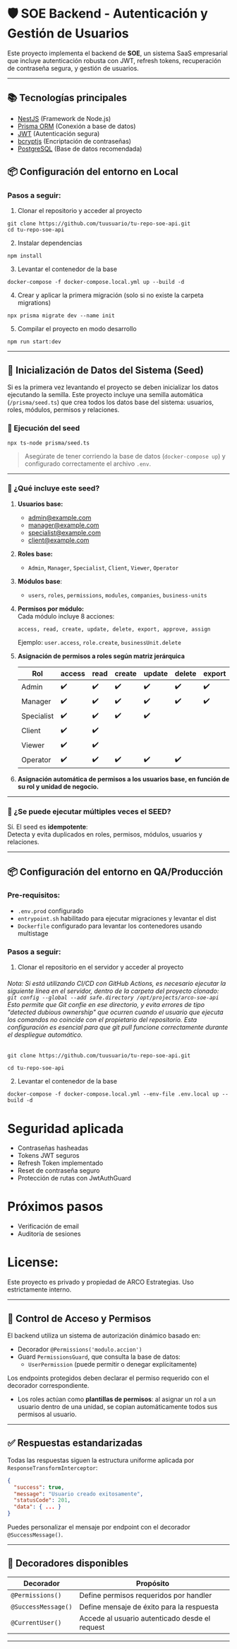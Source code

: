 # 🛡️ SOE Backend - Autenticación y Gestión de Usuarios

Este proyecto implementa el backend de **SOE**, un sistema SaaS empresarial que incluye autenticación robusta con JWT, refresh tokens, recuperación de contraseña segura, y gestión de usuarios.

---

## 📚 Tecnologías principales

- [NestJS](https://nestjs.com/) (Framework de Node.js)
- [Prisma ORM](https://www.prisma.io/) (Conexión a base de datos)
- [JWT](https://jwt.io/) (Autenticación segura)
- [bcryptjs](https://github.com/dcodeIO/bcrypt.js) (Encriptación de contraseñas)
- [PostgreSQL](https://www.postgresql.org/) (Base de datos recomendada)

## 📦 Configuración del entorno en Local

### Pasos a seguir:

1. Clonar el repositorio y acceder al proyecto

```
git clone https://github.com/tuusuario/tu-repo-soe-api.git
cd tu-repo-soe-api
```

2. Instalar dependencias

```
npm install
```

3. Levantar el contenedor de la base

```
docker-compose -f docker-compose.local.yml up --build -d
```

4. Crear y aplicar la primera migración (solo si no existe la carpeta migrations)

```
npx prisma migrate dev --name init
```

5. Compilar el proyecto en modo desarrollo

```
npm run start:dev
```

---

## 🌱 Inicialización de Datos del Sistema (Seed)

Si es la primera vez levantando el proyecto se deben inicializar los datos ejecutando la semilla.
Este proyecto incluye una semilla automática (`/prisma/seed.ts`) que crea todos los datos base del sistema: usuarios, roles, módulos, permisos y relaciones.

### 🔧 Ejecución del seed

```
npx ts-node prisma/seed.ts
```

> Asegúrate de tener corriendo la base de datos (`docker-compose up`) y configurado correctamente el archivo `.env`.

---

### 🧱 ¿Qué incluye este seed?

1. **Usuarios base:**

   - [admin@example.com](mailto:admin@example.com)
   - [manager@example.com](mailto:manager@example.com)
   - [specialist@example.com](mailto:specialist@example.com)
   - [client@example.com](mailto:client@example.com)

2. **Roles base:**

   - `Admin`, `Manager`, `Specialist`, `Client`, `Viewer`, `Operator`

3. **Módulos base**:

   - `users`, `roles`, `permissions`, `modules`, `companies`, `business-units`

4. **Permisos por módulo:**\
   Cada módulo incluye 8 acciones:

   ```
   access, read, create, update, delete, export, approve, assign
   ```

   Ejemplo: `user.access`, `role.create`, `businessUnit.delete`

5. **Asignación de permisos a roles según matriz jerárquica**

   | Rol        | access | read | create | update | delete | export | approve | assign |
   | ---------- | ------ | ---- | ------ | ------ | ------ | ------ | ------- | ------ |
   | Admin      | ✔️     | ✔️   | ✔️     | ✔️     | ✔️     | ✔️     | ✔️      | ✔️     |
   | Manager    | ✔️     | ✔️   | ✔️     | ✔️     | ✔️     | ✔️     | ✔️      |        |
   | Specialist | ✔️     | ✔️   | ✔️     | ✔️     |        |        |         |        |
   | Client     | ✔️     | ✔️   |        |        |        |        |         |        |
   | Viewer     | ✔️     | ✔️   |        |        |        |        |         |        |
   | Operator   | ✔️     | ✔️   | ✔️     | ✔️     | ✔️     |        |         |        |

6. **Asignación automática de permisos a los usuarios base, en función de su rol y unidad de negocio.**

---

### 🔄 ¿Se puede ejecutar múltiples veces el SEED?

Sí. El seed es **idempotente**:\
Detecta y evita duplicados en roles, permisos, módulos, usuarios y relaciones.

---

## 📦 Configuración del entorno en QA/Producción

### Pre-requisitos:

- `.env.prod` configurado
- `entrypoint.sh` habilitado para ejecutar migraciones y levantar el dist
- `Dockerfile` configurado para levantar los contenedores usando multistage

### Pasos a seguir:

1. Clonar el repositorio en el servidor y acceder al proyecto

###### Nota: Si está utilizando CI/CD con GitHub Actions, es necesario ejecutar la siguiente línea en el servidor, dentro de la carpeta del proyecto clonado: `git config --global --add safe.directory /opt/projects/arco-soe-api` Esto permite que Git confíe en ese directorio, y evita errores de tipo "detected dubious ownership" que ocurren cuando el usuario que ejecuta los comandos no coincide con el propietario del repositorio. Esta configuración es esencial para que git pull funcione correctamente durante el despliegue automático.

```
git clone https://github.com/tuusuario/tu-repo-soe-api.git

cd tu-repo-soe-api
```

2. Levantar el contenedor de la base

```
docker-compose -f docker-compose.local.yml --env-file .env.local up --build -d
```

# Seguridad aplicada

- Contraseñas hasheadas
- Tokens JWT seguros
- Refresh Token implementado
- Reset de contraseña seguro
- Protección de rutas con JwtAuthGuard

# Próximos pasos

- Verificación de email
- Auditoría de sesiones

# License:

Este proyecto es privado y propiedad de ARCO Estrategias. Uso estrictamente interno.

---

## 🔐 Control de Acceso y Permisos

El backend utiliza un sistema de autorización dinámico basado en:

- Decorador `@Permissions('modulo.accion')`
- Guard `PermissionsGuard`, que consulta la base de datos:
  - `UserPermission` (puede permitir o denegar explícitamente)

Los endpoints protegidos deben declarar el permiso requerido con el decorador correspondiente.

- Los roles actúan como **plantillas de permisos**: al asignar un rol a un usuario dentro de una unidad, se copian automáticamente todos sus permisos al usuario.

---

## ✅ Respuestas estandarizadas

Todas las respuestas siguen la estructura uniforme aplicada por `ResponseTransformInterceptor`:

```json
{
  "success": true,
  "message": "Usuario creado exitosamente",
  "statusCode": 201,
  "data": { ... }
}
```

Puedes personalizar el mensaje por endpoint con el decorador `@SuccessMessage()`.

---

## 📌 Decoradores disponibles

| Decorador           | Propósito                                      |
| ------------------- | ---------------------------------------------- |
| `@Permissions()`    | Define permisos requeridos por handler         |
| `@SuccessMessage()` | Define mensaje de éxito para la respuesta      |
| `@CurrentUser()`    | Accede al usuario autenticado desde el request |

---
